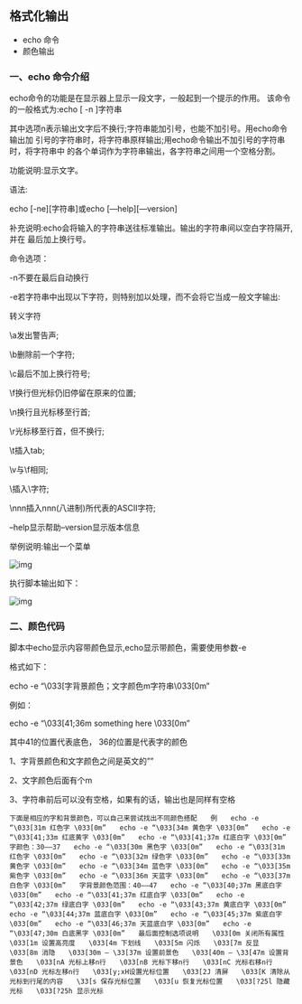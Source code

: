 ## 格式化输出

- echo 命令
- 颜色输出



### 一、echo 命令介绍

echo命令的功能是在显示器上显示一段文字，一般起到一个提示的作用。 该命令的一般格式为:echo [ -n ]字符串

其中选项n表示输出文字后不换行;字符串能加引号，也能不加引号。用echo命令输出加 引号的字符串时，将字符串原样输出;用echo命令输出不加引号的字符串时，将字符串中 的各个单词作为字符串输出，各字符串之间用一个空格分割。

功能说明:显示文字。

语法:

echo [-ne][字符串]或echo [—help][—version]

补充说明:echo会将输入的字符串送往标准输出。输出的字符串间以空白字符隔开,并在 最后加上换行号。

命令选项：

-n不要在最后自动换行

-e若字符串中出现以下字符，则特别加以处理，而不会将它当成一般文字输出:

转义字符

\a发出警告声;

\b删除前一个字符;

\c最后不加上换行符号;

\f换行但光标仍旧停留在原来的位置;

\n换行且光标移至行首;

\r光标移至行首，但不换行;

\t插入tab;

\v与\f相同;

\插入\字符;

\nnn插入nnn(八进制)所代表的ASCII字符;

–help显示帮助–version显示版本信息

举例说明:输出一个菜单

![img](https://book.apeland.cn/media/images/2019/05/09/echo-1.png)

执行脚本输出如下：

![img](https://book.apeland.cn/media/images/2019/05/09/echo-2.png)

### 二、颜色代码

脚本中echo显示内容带颜色显示,echo显示带颜色，需要使用参数-e

格式如下：

echo -e “\033[字背景颜色；文字颜色m字符串\033[0m”

例如：

echo -e “\033[41;36m something here \033[0m”

其中41的位置代表底色， 36的位置是代表字的颜色

1、字背景颜色和文字颜色之间是英文的””

2、文字颜色后面有个m

3、字符串前后可以没有空格，如果有的话，输出也是同样有空格

```
下面是相应的字和背景颜色，可以自己来尝试找出不同颜色搭配　　例　　echo -e “\033[31m 红色字 \033[0m”　　echo -e “\033[34m 黄色字 \033[0m”　　echo -e “\033[41;33m 红底黄字 \033[0m”　　echo -e “\033[41;37m 红底白字 \033[0m”　　字颜色：30—–37　　echo -e “\033[30m 黑色字 \033[0m”　　echo -e “\033[31m 红色字 \033[0m”　　echo -e “\033[32m 绿色字 \033[0m”　　echo -e “\033[33m 黄色字 \033[0m”　　echo -e “\033[34m 蓝色字 \033[0m”　　echo -e “\033[35m 紫色字 \033[0m”　　echo -e “\033[36m 天蓝字 \033[0m”　　echo -e “\033[37m 白色字 \033[0m”　　字背景颜色范围：40—–47　　echo -e “\033[40;37m 黑底白字 \033[0m”　　echo -e “\033[41;37m 红底白字 \033[0m”　　echo -e “\033[42;37m 绿底白字 \033[0m”　　echo -e “\033[43;37m 黄底白字 \033[0m”　　echo -e “\033[44;37m 蓝底白字 \033[0m”　　echo -e “\033[45;37m 紫底白字 \033[0m”　　echo -e “\033[46;37m 天蓝底白字 \033[0m”　　echo -e “\033[47;30m 白底黑字 \033[0m”　　最后面控制选项说明　　\033[0m 关闭所有属性　　\033[1m 设置高亮度　　\033[4m 下划线　　\033[5m 闪烁　　\033[7m 反显　　\033[8m 消隐　　\033[30m — \33[37m 设置前景色　　\033[40m — \33[47m 设置背景色　　\033[nA 光标上移n行　　\033[nB 光标下移n行　　\033[nC 光标右移n行　　\033[nD 光标左移n行　　\033[y;xH设置光标位置　　\033[2J 清屏　　\033[K 清除从光标到行尾的内容　　\33[s 保存光标位置　　\033[u 恢复光标位置　　\033[?25l 隐藏光标　　\033[?25h 显示光标
```